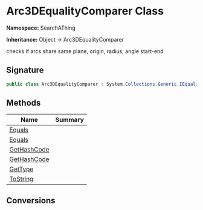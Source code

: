 # Arc3DEqualityComparer Class
**Namespace:** SearchAThing

**Inheritance:** Object → Arc3DEqualityComparer

checks if arcs share same plane, origin, radius, angle start-end

## Signature
```csharp
public class Arc3DEqualityComparer : System.Collections.Generic.IEqualityComparer<SearchAThing.Sci.Arc3D>
```
## Methods
|**Name**|**Summary**|
|---|---|
|[Equals](Arc3DEqualityComparer/Equals.md)||
|[Equals](Arc3DEqualityComparer/Equals.md#equalsarc3d-arc3d)||
|[GetHashCode](Arc3DEqualityComparer/GetHashCode.md)||
|[GetHashCode](Arc3DEqualityComparer/GetHashCode.md#gethashcodearc3d)||
|[GetType](Arc3DEqualityComparer/GetType.md)||
|[ToString](Arc3DEqualityComparer/ToString.md)||
## Conversions
